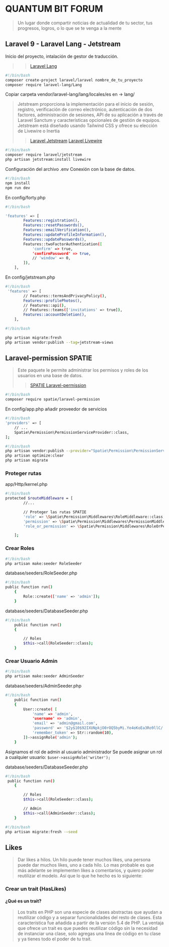 # QUANTUM BIT FORUM

> Un lugar donde compartir noticias de actualidad de tu sector, tus progresos, logros, o lo que se te venga a la mente

## Laravel 9 - Laravel Lang - Jetstream

Inicio del proyecto, intalación de gestor de traducción.
>>[Laravel Lang](https://publisher.laravel-lang.com/using/)

```bash
#!/bin/bash
composer create-project laravel/laravel nombre_de_tu_proyecto
composer require laravel-lang/Lang
```

Copiar carpeta vendor/laravel-lang/lang/locales/es en -> lang/

 >Jetstream proporciona la implementación para el inicio de sesión, registro, verificación de correo electrónico, autenticación de dos factores, administración de sesiones, API de su aplicación a través de Laravel Sanctum y características opcionales de gestión de equipos.
 >Jetstream está diseñado usando Tailwind CSS y ofrece su elección de Livewire o Inertia
 >>[Laravel Jetstream](https://jetstream.laravel.com/2.x/installation.html)
 >>[Laravel Livewire](https://laravel-livewire.com/docs/2.x/quickstart)

```bash
#!/bin/bash
composer require laravel/jetstream
php artisan jetstream:install livewire
```

Configuración del archivo .env
Conexión con la base de datos.

```bash
#!/bin/bash
npm install
npm run dev
```

En config/forty.php

```bash
#!/bin/bash

'features' => [
        Features::registration(),
        Features::resetPasswords(),
        Features::emailVerification(),
        Features::updateProfileInformation(),
        Features::updatePasswords(),
        Features::twoFactorAuthentication([
            'confirm' => true,
            'confirmPassword' => true,
            // 'window' => 0,
        ]),
    ],
```

En config/jetstream.php

```bash
#!/bin/bash
 'features' => [
        // Features::termsAndPrivacyPolicy(),
        Features::profilePhotos(),
        // Features::api(),
        // Features::teams(['invitations' => true]),
        Features::accountDeletion(),
    ],
```

```bash
#!/bin/bash

php artisan migrate:fresh
php artisan vendor:publish --tag=jetstream-views
```

## Laravel-permission SPATIE

> Este paquete le permite administrar los permisos y roles de los usuarios en una base de datos.
>>[SPATIE Laravel-permission](https://spatie.be/docs/laravel-permission/v5/introduction)

```bash
#!/bin/bash
composer require spatie/laravel-permission
```

En config/app.php añadir proveedor de servicios

```bash
#!/bin/bash
'providers' => [
    // ...
    Spatie\Permission\PermissionServiceProvider::class,
];
```

```bash
#!/bin/bash
php artisan vendor:publish --provider="Spatie\Permission\PermissionServiceProvider"
php artisan optimize:clear
php artisan migrate

```

### Proteger rutas

app/Http/kernel.php

```bash
#!/bin/bash
protected $routeMiddleware = [
        //...

        // Proteger las rutas SPATIE
        'role' => \Spatie\Permission\Middlewares\RoleMiddleware::class,
        'permission' => \Spatie\Permission\Middlewares\PermissionMiddleware::class,
        'role_or_permission' => \Spatie\Permission\Middlewares\RoleOrPermissionMiddleware::class,

    ];
```

### Crear Roles

```bash
#!/bin/bash
php artisan make:seeder RoleSeeder
```

database/seeders/RoleSeeder.php

```bash
#!/bin/bash
public function run()
    {
        Role::create(['name' => 'admin']);
    }
```

database/seeders/DatabaseSeeder.php

```bash
#!/bin/bash
    public function run()
    {

        // Roles
        $this->call(RoleSeeder::class);
    }
```

### Crear Usuario Admin

```bash
#!/bin/bash
php artisan make:seeder AdminSeeder
```

database/seeders/AdminSeeder.php

```bash
#!/bin/bash
    public function run()
    {
        User::create( [
            'name' => 'admin',
            'username' => 'admin',
            'email' => 'admin@gmail.com',
            'password' => '$2y$10$92IXUNpkjO0rOQ5byMi.Ye4oKoEa3Ro9llC/.og/at2.uheWG/igi', // password
            'remember_token' => Str::random(10),
        ])->assignRole('admin');
    }
```

Asignamos el rol de admin al usuario administrador
Se puede asignar un rol a cualquier usuario: `$user->assignRole('writer');`

database/seeders/DatabaseSeeder.php

```bash
#!/bin/bash
 public function run()
    {

        // Roles
        $this->call(RoleSeeder::class);

        // Admin
        $this->call(AdminSeeder::class);
    }
```

```bash
#!/bin/bash
php artisan migrate:fresh -–seed
```
## Likes

>Dar likes a hilos.
Un hilo puede tener muchos likes, una persona puede dar muchos likes, uno a cada hilo. Lo mas probable es que más adelante se implementen likes a comentarios, y quiero poder reutilizar el modelo. Así que lo que he hecho es lo siguiente:

### Crear un trait (HasLikes)

#### ¿Qué es un trait?

>Los traits en PHP son una especie de clases abstractas que ayudan a reutilizar código y a separar funcionalidades del resto de clases. Esta característica fue añadida a partir de la versión 5.4 de PHP.
>La ventaja que ofrece un trait es que puedes reutilizar código sin la necesidad de instanciar una clase, solo agregas una línea de código en tu clase y ya tienes todo el poder de tu trait.


